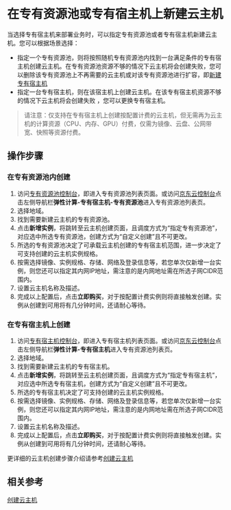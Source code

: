 # 在专有资源池或专有宿主机上新建云主机

当选择专有宿主机来部署业务时，可以指定专有资源池或者专有宿主机新建云主机。您可以根据场景选择：

* 指定一个专有资源池，则将按照随机专有资源池内找到一台满足条件的专有宿主机创建云主机。在专有资源池资源不够的情况下云主机将会创建失败，您可以删除该专有资源池上不再需要的云主机或对该专有资源池进行扩容，即[新建专有宿主机](Create-DH.md)
* 指定一台专有宿主机，则在该宿主机上创建云主机。在该专有宿主机资源不够的情况下云主机将会创建失败 ，您可以更换专有宿主机。

> 请注意：仅支持在专有宿主机上创建按配置计费的云主机，但无需再为云主机的计算资源（CPU、内存、GPU）付费，仅需为镜像、云盘、公网带宽、快照等资源付费。 

## 操作步骤

### 在专有资源池内创建

1. 访问[专有资源池控制台](https://cns-console.jdcloud.com/dedicatedpool/list)，即进入专有资源池列表页面。或访问[京东云控制台](https://console.jdcloud.com)点击左侧导航栏**弹性计算-专有宿主机-专有资源池**进入专有资源池列表页。
2. 选择地域。
3. 找到需要新建云主机的专有资源池。
4. 点击**新增实例**，将跳转至云主机创建页面，且调度方式为“指定专有资源池”，对应选中所选专有资源池，创建方式为“自定义创建”且不可更改。
5. 所选的专有资源池决定了可承载云主机创建的专有宿主机范围，进一步决定了可支持创建的云主机实例规格。
6. 按需选择镜像、实例规格、存储、网络及登录信息等，若您单次仅新增一台实例，则您还可以指定其内网IP地址，需注意的是内网地址需在所选子网CIDR范围内。
7. 设置云主机名称及描述。
8. 完成以上配置后，点击**立即购买**，对于按配置计费实例则将直接触发创建。实例从创建到可用将有几分钟时间，还请耐心等待。

### 在专有宿主机上创建

1. 访问[专有宿主机控制台](https://cns-console.jdcloud.com/dedicatedhost/list)，即进入专有宿主机列表页面。或访问[京东云控制台](https://console.jdcloud.com)点击左侧导航栏**弹性计算-专有宿主机**进入专有资源池列表页。
2. 选择地域。
3. 找到需要新建云主机的专有宿主机。
4. 点击**新增实例**，将跳转至云主机创建页面，且调度方式为“指定专有宿主机”，对应选中所选专有宿主机，创建方式为“自定义创建”且不可更改。
5. 所选的专有宿主机决定了可支持创建的云主机实例规格。
6. 按需选择镜像、实例规格、存储、网络及登录信息等，若您单次仅新增一台实例，则您还可以指定其内网IP地址，需注意的是内网地址需在所选子网CIDR范围内。
7. 设置云主机名称及描述。
8. 完成以上配置后，点击**立即购买**，对于按配置计费实例则将直接触发创建。实例从创建到可用将有几分钟时间，还请耐心等待。


更详细的云主机创建步骤介绍请参考[创建云主机](../../Virtual-Machine/Operation-Guide/Instance/Create-Instance.md)



## 相关参考

[创建云主机](../../Virtual-Machines/Operation-Guide/Instance/Create-Instance.md)
